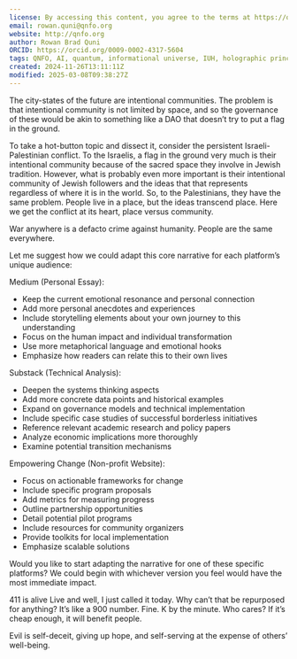 ```yaml
---
license: By accessing this content, you agree to the terms at https://qnfo.org/LICENSE
email: rowan.quni@qnfo.org
website: http://qnfo.org
author: Rowan Brad Quni
ORCID: https://orcid.org/0009-0002-4317-5604
tags: QNFO, AI, quantum, informational universe, IUH, holographic principle
created: 2024-11-26T13:11:11Z
modified: 2025-03-08T09:38:27Z
---
```


The city-states of the future are intentional communities. The problem is that intentional community is not limited by space, and so the governance of these would be akin to something like a DAO that doesn’t try to put a flag in the ground.

To take a hot-button topic and dissect it, consider the persistent Israeli-Palestinian conflict. To the Israelis, a flag in the ground very much is their intentional community because of the sacred space they involve in Jewish tradition. However, what is probably even more important is their intentional community of Jewish followers and the ideas that that represents regardless of where it is in the world. So, to the Palestinians, they have the same problem. People live in a place, but the ideas transcend place. Here we get the conflict at its heart, place versus community.

War anywhere is a defacto crime against humanity. People are the same everywhere.

 Let me suggest how we could adapt this core narrative for each platform’s unique audience:

Medium (Personal Essay):
- Keep the current emotional resonance and personal connection
- Add more personal anecdotes and experiences
- Include storytelling elements about your own journey to this understanding
- Focus on the human impact and individual transformation
- Use more metaphorical language and emotional hooks
- Emphasize how readers can relate this to their own lives

Substack (Technical Analysis):
- Deepen the systems thinking aspects
- Add more concrete data points and historical examples
- Expand on governance models and technical implementation
- Include specific case studies of successful borderless initiatives
- Reference relevant academic research and policy papers
- Analyze economic implications more thoroughly
- Examine potential transition mechanisms

Empowering Change (Non-profit Website):
- Focus on actionable frameworks for change
- Include specific program proposals
- Add metrics for measuring progress
- Outline partnership opportunities
- Detail potential pilot programs
- Include resources for community organizers
- Provide toolkits for local implementation
- Emphasize scalable solutions

Would you like to start adapting the narrative for one of these specific platforms? We could begin with whichever version you feel would have the most immediate impact.

411 is alive
Live and well, I just called it today. Why can’t that be repurposed for anything? It’s like a 900 number. Fine. K by the minute. Who cares? If it’s cheap enough, it will benefit people.

Evil is self-deceit, giving up hope, and self-serving at the expense of others’ well-being.
